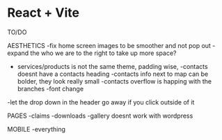 # React + Vite

TO/DO

AESTHETICS
-fix home screen images to be smoother and not pop out
-expand the who we are to the right to take up more space?
- services/products is not the same theme, padding wise, 
-contacts doesnt have a contacts heading
-contacts info next to map can be bolder, they look really small
-contacts overflow is happing with the branches
-font change

-let the drop down in the header go away if you click outside of it

PAGES
-claims
-downloads
-gallery doesnt work with wordpress

MOBILE
-everything